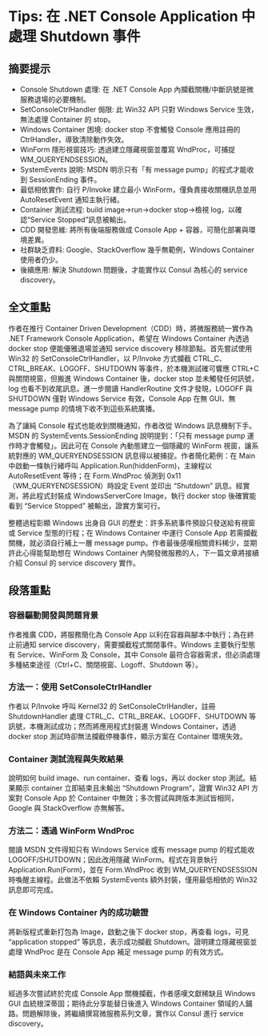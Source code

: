 # Tips: 在 .NET Console Application 中處理 Shutdown 事件

## 摘要提示
- Console Shutdown 處理: 在 .NET Console App 內攔截關機/中斷訊號是微服務退場的必要機制。
- SetConsoleCtrlHandler 侷限: 此 Win32 API 只對 Windows Service 生效，無法處理 Container 的 stop。
- Windows Container 困境: docker stop 不會觸發 Console 應用註冊的 CtrlHandler，導致清除動作失效。
- WinForm 隱形視窗技巧: 透過建立隱藏視窗並覆寫 WndProc，可捕捉 WM_QUERYENDSESSION。
- SystemEvents 說明: MSDN 明示只有「有 message pump」的程式才能收到 SessionEnding 事件。
- 最低相依實作: 自行 P/Invoke 建立最小 WinForm，僅負責接收關機訊息並用 AutoResetEvent 通知主執行緒。
- Container 測試流程: build image→run→docker stop→檢視 log，以確認“Service Stopped”訊息被輸出。
- CDD 開發思維: 將所有後端服務做成 Console App + 容器，可簡化部署與環境差異。
- 社群缺乏資料: Google、StackOverflow 幾乎無範例，Windows Container 使用者仍少。
- 後續應用: 解決 Shutdown 問題後，才能實作以 Consul 為核心的 service discovery。

## 全文重點
作者在推行 Container Driven Development（CDD）時，將微服務統一實作為 .NET Framework Console Application，希望在 Windows Container 內透過 docker stop 便能優雅退場並通知 service discovery 移除節點。首先嘗試使用 Win32 的 SetConsoleCtrlHandler，以 P/Invoke 方式攔截 CTRL_C、CTRL_BREAK、LOGOFF、SHUTDOWN 等事件，於本機測試確可響應 CTRL+C 與關閉視窗，但搬進 Windows Container 後，docker stop 並未觸發任何訊號，log 也看不到收尾訊息。進一步閱讀 HandlerRoutine 文件才發現，LOGOFF 與 SHUTDOWN 僅對 Windows Service 有效，Console App 在無 GUI、無 message pump 的情境下收不到這些系統廣播。

為了讓純 Console 程式也能收到關機通知，作者改從 Windows 訊息機制下手。MSDN 的 SystemEvents.SessionEnding 說明提到：「只有 message pump 運作時才會觸發」。因此可在 Console 內動態建立一個隱藏的 WinForm 視窗，讓系統對應的 WM_QUERYENDSESSION 訊息得以被捕捉。作者簡化範例：在 Main 中啟動一條執行緒呼叫 Application.Run(hiddenForm)，主線程以 AutoResetEvent 等待；在 Form.WndProc 偵測到 0x11（WM_QUERYENDSESSION）時設定 Event 並印出 “Shutdown” 訊息。經實測，將此程式封裝成 WindowsServerCore Image，執行 docker stop 後確實能看到 “Service Stopped” 被輸出，證實方案可行。

整體過程彰顯 Windows 出身自 GUI 的歷史：許多系統事件預設只發送給有視窗或 Service 型態的行程；在 Windows Container 中運行 Console App 若需攔截關機，就必須自行補上一層 message pump。作者最後感嘆相關資料稀少，並期許此心得能幫助想在 Windows Container 內開發微服務的人，下一篇文章將接續介紹 Consul 的 service discovery 實作。

## 段落重點
### 容器驅動開發與問題背景
作者推廣 CDD，將服務簡化為 Console App 以利在容器與腳本中執行；為在終止前通知 service discovery，需要攔截程式關閉事件。Windows 主要執行型態有 Service、WinForm 及 Console，其中 Console 最符合容器需求，但必須處理多種結束途徑（Ctrl+C、關閉視窗、Logoff、Shutdown 等）。

### 方法一：使用 SetConsoleCtrlHandler
作者以 P/Invoke 呼叫 Kernel32 的 SetConsoleCtrlHandler，註冊 ShutdownHandler 處理 CTRL_C、CTRL_BREAK、LOGOFF、SHUTDOWN 等訊號，本機測試成功；然而將應用程式封裝進 Windows Container，透過 docker stop 測試時卻無法攔截停機事件，顯示方案在 Container 環境失效。

### Container 測試流程與失敗結果
說明如何 build image、run container、查看 logs，再以 docker stop 測試。結果顯示 container 立即結束且未輸出 “Shutdown Program”，證實 Win32 API 方案對 Console App 於 Container 中無效；多次嘗試與跨版本測試皆相同，Google 與 StackOverflow 亦無解答。

### 方法二：透過 WinForm WndProc
閱讀 MSDN 文件得知只有 Windows Service 或有 message pump 的程式能收 LOGOFF/SHUTDOWN；因此改用隱藏 WinForm。程式在背景執行 Application.Run(Form)，並在 Form.WndProc 收到 WM_QUERYENDSESSION 時喚醒主線程。此做法不依賴 SystemEvents 額外封裝，僅用最低相依的 Win32 訊息即可完成。

### 在 Windows Container 內的成功驗證
將新版程式重新打包為 Image，啟動之後下 docker stop，再查看 logs，可見 “application stopped” 等訊息，表示成功攔截 Shutdown。證明建立隱藏視窗並處理 WndProc 是在 Console App 補足 message pump 的有效方式。

### 結語與未來工作
經過多次嘗試終於完成 Console App 關機攔截，作者感嘆文獻稀缺且 Windows GUI 血統根深蒂固；期待此分享能替日後進入 Windows Container 領域的人鋪路。問題解除後，將繼續撰寫微服務系列文章，實作以 Consul 進行 service discovery。